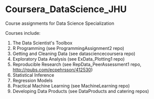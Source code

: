 # Coursera_DataScience_JHU
Course assignments for Data Science Specialization

Courses include:
1. The Data Scientist's Toolbox
2. R Programming (see ProgrammingAssignment2 repo)
3. Getting and Cleaning Data (see datasciencecoursera repo)
4. Exploratory Data Analysis (see ExData_Plotting1 repo)
5. Reproducible Research (see RepData_PeerAssessment1 repo, http://rpubs.com/ecpehrsson/412530)
6. Statistical Inference
7. Regression Models
8. Practical Machine Learning (see MachineLearning repo)
9. Developing Data Products (see DataProducts and catering repos)
